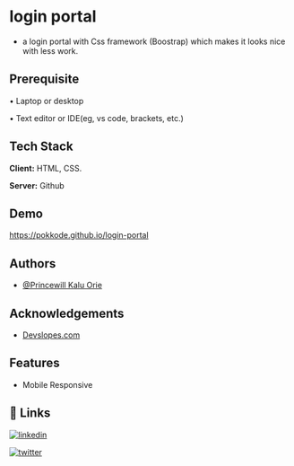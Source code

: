 # login portal
- a login portal with  Css framework (Boostrap) which makes it looks nice with less work.

## Prerequisite

• Laptop or desktop

• Text editor or IDE(eg, vs code, brackets, etc.)

## Tech Stack

**Client:** HTML, CSS.

**Server:** Github

## Demo

https://pokkode.github.io/login-portal

## Authors

- [@Princewill Kalu Orie](https://www.github.com/pokkode)

## Acknowledgements

 - [Devslopes.com](https://Devslopes.com/)

## Features

- Mobile Responsive

## 🔗 Links

[![linkedin](https://img.shields.io/badge/linkedin-0A66C2?style=for-the-badge&logo=linkedin&logoColor=white)](https://www.linkedin.com/in/princewill-kalu-orie)

[![twitter](https://img.shields.io/badge/twitter-1DA1F2?style=for-the-badge&logo=twitter&logoColor=white)](https://twitter.com/KhayPrincewill)
